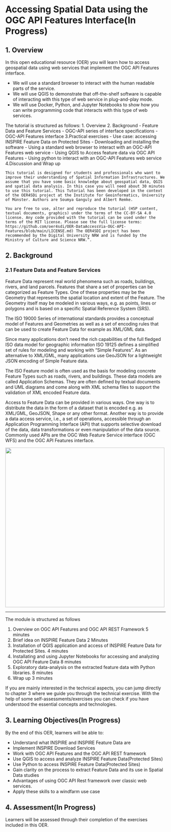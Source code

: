 # Accessing Spatial Data using the OGC API Features Interface(In Progress)

## 1. Overview

In this open educational resource (OER) you will learn how to access geospatial data using web services that implement the OGC API Features interface.

- We will use a standard browser to interact with the human readable parts of the service.
- We will use QGIS to demonstrate that off-the-shelf software is capable of interacting with this type of web service in plug-and-play mode.
- We will use Docker, Python, and Jupyter Notebooks to show how you can write programming code that interacts with this type of web services.

The tutorial is structured as follows: 1. Overview 2. Background - Feature Data and Feature Services - OGC-API series of interface specifications - OGC-API Features interface
3.Practical exercises - Use case: accessing INSPIRE Feature Data on Protected Sites - Downloading and installing the software - Using a standard web browser to interact with an OGC-API Features web service - Using QGIS to Access feature data via OGC API Features - Using python to interact with an OGC-API Features web service
4.Discussion and Wrap up

    This tutorial is designed for students and professionals who want to improve their understanding of Spatial Information Infrastructures. We assume that you have some basic knowledge about geospatial data, QGIS and spatial data analysis. In this case you will need about 30 minutes to use this tutorial. This Tutorial has been developed in the context of the OER4SDi project at the Institute for Geoinformatics, University of Münster. Authors are Soumya Ganguly and Albert Remke.

    You are free to use, alter and reproduce the tutorial (H5P content, textual documents, graphics) under the terms of the CC-BY-SA 4.0 license. Any code provided with the tutorial can be used under the terms of the MIT license. Please see the full license terms: https://github.com/oer4sdi/OER-DataAccessVia-OGC-API-Features/blob/main/LICENSE.md) The OER4SDI project has been recommended by the Digital University NRW and is funded by the Ministry of Culture and Science NRW.”.

## 2. Background

### 2.1 Feature Data and Feature Services

Feature Data represent real world phenomena such as roads, buildings, rivers, and land parcels. Features that share a set of properties can be categorized as Feature Types. One of these properties may be the Geometry that represents the spatial location and extent of the Feature. The Geometry itself may be modeled in various ways, e.g. as points, lines or polygons and is based on a specific Spatial Reference System (SRS).

The ISO 19000 Series of international standards provides a conceptual model of Features and Geometries as well as a set of encoding rules that can be used to create Feature Data for example as XML/GML data.

Since many applications don’t need the rich capabilities of the full fledged ISO data model for geographic information ISO 19125 defines a simplified set of rules for modeling and working with “Simple Features”. As an alternative to XML/GML, many applications use GeoJSON for a lightweight JSON encoding of Simple Feature data.

The ISO Feature model is often used as the basis for modeling concrete Feature Types such as roads, rivers, and buildings. These data models are called Application Schemas. They are often defined by textual documents and UML diagrams and come along with XML schema files to support the validation of XML encoded Feature data.

Access to Feature Data can be provided in various ways. One way is to distribute the data in the form of a dataset that is encoded e.g. as XML/GML, GeoJSON, Shape or any other format. Another way is to provide a data access service, i.e., a set of operations, accessible through an Application Programming Interface (API) that supports selective download of the data, data transformations or even manipulation of the data source. Commonly used APIs are the OGC Web Feature Service interface (OGC WFS) and the OGC API Features interface.

<img src="https://github.com/oer4sdi/OER-DataAccessVia-OGC-API-Features/blob/main/images/FeatureServiceDiagram.svg" width="500">

---

The module is structured as follows

1. Overview on OGC API Features and OGC API REST Framework 5 minutes
2. Brief idea on INSPIRE Feature Data 2 Minutes
3. Installation of QGIS application and access of INSPIRE Feature Data for Protected Sites. 4 minutes
4. Installating and using Jupyter Notebooks for accessing and analyzing OGC API Feature Data 8 minutes
5. Exploratory data-analysis on the extracted feature data with Python libraries. 8 minutes
6. Wrap up 3 minutes

If you are mainly interested in the technical aspects, you can jump directly to chapter 3 where we guide you through the technical exercise. With the help of some self-assessments/exercises you can check if you have understood the essential concepts and technologies.

## 3. Learning Objectives(In Progress)

By the end of this OER, learners will be able to:

- Understand what INSPIRE and INSPIRE Feature Data are
- Implement INSPIRE Download Services
- Work with OGC API Features and the OGC API REST framework
- Use QGIS to access and analyze INSPIRE Feature Data(Protected Sites)
- Use Python to access INSPIRE Feature Data(Protected Sites)
- Gain clarity on the process to extract Feature Data and its use in Spatial Data studies
- Advantages of using OGC API Rest framework over classic web services.
- Apply these skills to a windfarm use case

## 4. Assessment(In Progress)

Learners will be assessed through their completion of the exercises included in this OER.
